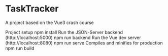 # TaskTracker

A project based on the Vue3 crash course

Project setup
npm install
Run the JSON-Server backend (http://localhost:5000)
npm run backend
Run the Vue dev server (http://localhost:8080)
npm run serve
Compiles and minifies for production
npm run build

